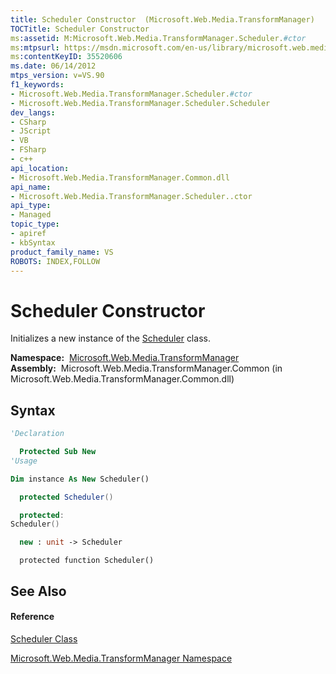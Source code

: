 ```yaml
---
title: Scheduler Constructor  (Microsoft.Web.Media.TransformManager)
TOCTitle: Scheduler Constructor
ms:assetid: M:Microsoft.Web.Media.TransformManager.Scheduler.#ctor
ms:mtpsurl: https://msdn.microsoft.com/en-us/library/microsoft.web.media.transformmanager.scheduler.scheduler(v=VS.90)
ms:contentKeyID: 35520606
ms.date: 06/14/2012
mtps_version: v=VS.90
f1_keywords:
- Microsoft.Web.Media.TransformManager.Scheduler.#ctor
- Microsoft.Web.Media.TransformManager.Scheduler.Scheduler
dev_langs:
- CSharp
- JScript
- VB
- FSharp
- c++
api_location:
- Microsoft.Web.Media.TransformManager.Common.dll
api_name:
- Microsoft.Web.Media.TransformManager.Scheduler..ctor
api_type:
- Managed
topic_type:
- apiref
- kbSyntax
product_family_name: VS
ROBOTS: INDEX,FOLLOW
---
```


# Scheduler Constructor

Initializes a new instance of the [Scheduler](scheduler-class-microsoft-web-media-transformmanager.md) class.

**Namespace:**  [Microsoft.Web.Media.TransformManager](microsoft-web-media-transformmanager-namespace.md)  
**Assembly:**  Microsoft.Web.Media.TransformManager.Common (in Microsoft.Web.Media.TransformManager.Common.dll)

## Syntax

``` vb
'Declaration

  Protected Sub New
'Usage

Dim instance As New Scheduler()
```

``` csharp
  protected Scheduler()
```

``` c++
  protected:
Scheduler()
```

``` fsharp
  new : unit -> Scheduler
```

``` jscript
  protected function Scheduler()
```

## See Also

#### Reference

[Scheduler Class](scheduler-class-microsoft-web-media-transformmanager.md)

[Microsoft.Web.Media.TransformManager Namespace](microsoft-web-media-transformmanager-namespace.md)

